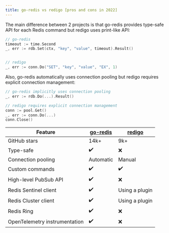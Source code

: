 ```yaml
---
title: go-redis vs redigo [pros and cons in 2022]
---
```


<CoverImage title="Comparing go-redis vs redigo" />

The main difference between 2 projects is that go-redis provides type-safe API for each Redis
command but redigo uses print-like API:

```go
// go-redis
timeout := time.Second
_, err := rdb.Set(ctx, "key", "value", timeout).Result()


// redigo
_, err := conn.Do("SET", "key", "value", "EX", 1)
```

Also, go-redis automatically uses connection pooling but redigo requires explicit connection
management:

```go
// go-redis implicitly uses connection pooling
_, err := rdb.Do(...).Result()

// redigo requires explicit connection management
conn := pool.Get()
_, err := conn.Do(...)
conn.Close()
```

| Feature                       | [go-redis][1]      | [redigo][2]        |
| ----------------------------- | ------------------ | ------------------ |
| GitHub stars                  | 14k+               | 9k+                |
| Type-safe                     | :heavy_check_mark: | :x:                |
| Connection pooling            | Automatic          | Manual             |
| Custom commands               | :heavy_check_mark: | :heavy_check_mark: |
| High-level PubSub API         | :heavy_check_mark: | :x:                |
| Redis Sentinel client         | :heavy_check_mark: | Using a plugin     |
| Redis Cluster client          | :heavy_check_mark: | Using a plugin     |
| Redis Ring                    | :heavy_check_mark: | :x:                |
| OpenTelemetry instrumentation | :heavy_check_mark: | :x:                |

[1]: https://github.com/go-redis/redis
[2]: https://github.com/gomodule/redigo
